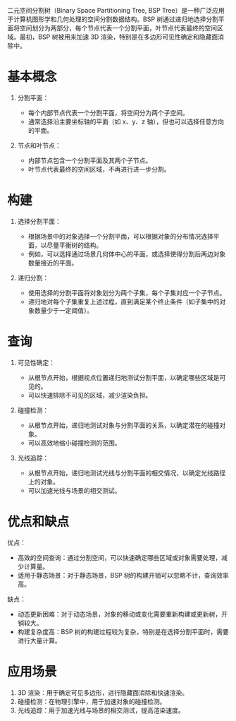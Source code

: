 二元空间分割树（Binary Space Partitioning Tree, BSP Tree）是一种广泛应用于计算机图形学和几何处理的空间分割数据结构。BSP 树通过递归地选择分割平面将空间划分为两部分，每个节点代表一个分割平面，叶节点代表最终的空间区域。最初，BSP 树被用来加速 3D 渲染，特别是在多边形可见性确定和隐藏面消除中。

# 基本概念

1. 分割平面：
   - 每个内部节点代表一个分割平面，将空间分为两个子空间。
   - 通常选择沿主要坐标轴的平面（如 x、y、z 轴），但也可以选择任意方向的平面。

2. 节点和叶节点：
   - 内部节点包含一个分割平面及其两个子节点。
   - 叶节点代表最终的空间区域，不再进行进一步分割。

# 构建

1. 选择分割平面：
   - 根据场景中的对象选择一个分割平面，可以根据对象的分布情况选择平面，以尽量平衡树的结构。
   - 例如，可以选择通过场景几何体中心的平面，或选择使得分割后两边对象数量接近的平面。

2. 递归分割：
   - 使用选择的分割平面将对象划分为两个子集，每个子集对应一个子节点。
   - 递归地对每个子集重复上述过程，直到满足某个终止条件（如子集中的对象数量少于一定阈值）。

# 查询

1. 可见性确定：
   - 从根节点开始，根据视点位置递归地测试分割平面，以确定哪些区域是可见的。
   - 可以快速排除不可见的区域，减少渲染负担。

2. 碰撞检测：
   - 从根节点开始，递归地测试对象与分割平面的关系，以确定潜在的碰撞对象。
   - 可以高效地缩小碰撞检测的范围。

3. 光线追踪：
   - 从根节点开始，递归地测试光线与分割平面的相交情况，以确定光线路径上的对象。
   - 可以加速光线与场景的相交测试。

# 优点和缺点

优点：
- 高效的空间查询：通过分割空间，可以快速确定哪些区域或对象需要处理，减少计算量。
- 适用于静态场景：对于静态场景，BSP 树的构建开销可以忽略不计，查询效率高。

缺点：
- 动态更新困难：对于动态场景，对象的移动或变化需要重新构建或更新树，开销较大。
- 构建复杂度高：BSP 树的构建过程较为复杂，特别是在选择分割平面时，需要进行大量计算。

# 应用场景

1. 3D 渲染：用于确定可见多边形，进行隐藏面消除和快速渲染。
2. 碰撞检测：在物理引擎中，用于加速对象的碰撞检测。
3. 光线追踪：用于加速光线与场景的相交测试，提高渲染速度。